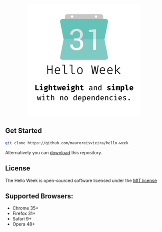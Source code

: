 <p align="center">
    <img src="../static/images/helloweek.png" alt="Hello Week" width="360">
</p>

## Get Started

```bash
git clone https://github.com/mauroreisvieira/hello-week
```

Alternatively you can [download](https://codeload.github.com/mauroreisvieira/hello-week/zip/master) this repository.

## License

The Hello Week is open-sourced software licensed under the [MIT license](http://opensource.org/licenses/MIT)

## Supported Browsers:

- Chrome 35+
- Firefox 31+
- Safari 9+
- Opera 48+
